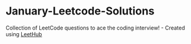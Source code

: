 # January-Leetcode-Solutions
Collection of LeetCode questions to ace the coding interview! - Created using [LeetHub](https://github.com/QasimWani/LeetHub)

